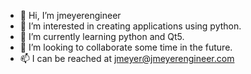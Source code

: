 - 👋 Hi, I’m jmeyerengineer
- 👀 I’m interested in creating applications using python.
- 🌱 I’m currently learning python and Qt5.
- 💞️ I’m looking to collaborate some time in the future.
- 📫 I can be reached at jmeyer@jmeyerengineer.com

<!---
jmeyerengineer/jmeyerengineer is a ✨ special ✨ repository because its `README.md` (this file) appears on your GitHub profile.
You can click the Preview link to take a look at your changes.
--->
